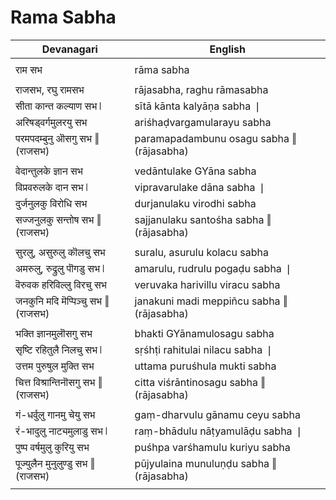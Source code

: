 # Rama Sabha

| Devanagari | English |
| ------ | ------ |
|  |  |
| राम सभ   | rāma sabha   |
|  |  |
| राजसभ, रघु रामसभ   | rājasabha, raghu rāmasabha   |
| सीता कान्त कल्याण सभ ❘   | sītā kānta kalyāṇa sabha ❘   |
| अरिषड्वर्गमुलरयु सभ   | ariśhaḍvargamularayu sabha   |
| परमपदम्बुनु ऒसगु सभ ‖ (राजसभ)   | paramapadambunu osagu sabha ‖ (rājasabha)   |
|  |  |
| वेदान्तुलके ज्ञान सभ   | vedāntulake GYāna sabha   |
| विप्रवरुलके दान सभ ❘   | vipravarulake dāna sabha ❘   |
| दुर्जनुलकु विरोधि सभ   | durjanulaku virodhi sabha   |
| सज्जनुलकु सन्तोष सभ ‖ (राजसभ)   | sajjanulaku santośha sabha ‖ (rājasabha)   |
|  |  |
| सुरलु, असुरुलु कॊलचु सभ   | suralu, asurulu kolacu sabha   |
| अमरुलु, रुद्रुलु पॊगडु सभ ❘   | amarulu, rudrulu pogaḍu sabha ❘   |
| वॆरुवक हरिविल्लु विरचु सभ   | veruvaka harivillu viracu sabha   |
| जनकुनि मदि मॆप्पिञ्चु सभ ‖ (राजसभ)   | janakuni madi meppiñcu sabha ‖ (rājasabha)   |
|  |  |
| भक्ति ज्ञानमुलॊसगु सभ   | bhakti GYānamulosagu sabha   |
| सृष्टि रहितुलै निलचु सभ ❘   | sṛśhṭi rahitulai nilacu sabha ❘   |
| उत्तम पुरुषुल मुक्ति सभ   | uttama puruśhula mukti sabha   |
| चित्त विश्रान्तिनॊसगु सभ ‖ (राजसभ)   | citta viśrāntinosagu sabha ‖ (rājasabha)   |
|  |  |
| गं-धर्वुलु गानमु चेयु सभ   | gaṃ-dharvulu gānamu ceyu sabha   |
| रं-भादुलु नाट्यमुलाडु सभ ❘   | raṃ-bhādulu nāṭyamulāḍu sabha ❘   |
| पुष्प वर्षमुलु कुरियु सभ   | puśhpa varśhamulu kuriyu sabha   |
| पूज्युलैन मुनुलुण्डु सभ ‖ (राजसभ)   | pūjyulaina munuluṇḍu sabha ‖ (rājasabha)   |
|  |  |

